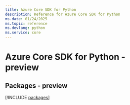 ```yaml
---
title: Azure Core SDK for Python
description: Reference for Azure Core SDK for Python
ms.date: 01/24/2025
ms.topic: reference
ms.devlang: python
ms.service: core
---
```

# Azure Core SDK for Python - preview
## Packages - preview
[!INCLUDE [packages](core-index.md)]